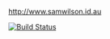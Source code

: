 http://www.samwilson.id.au

[![Build Status](https://travis-ci.org/samwilson/samwilson.github.io.svg?branch=master)](https://travis-ci.org/samwilson/samwilson.github.io)
